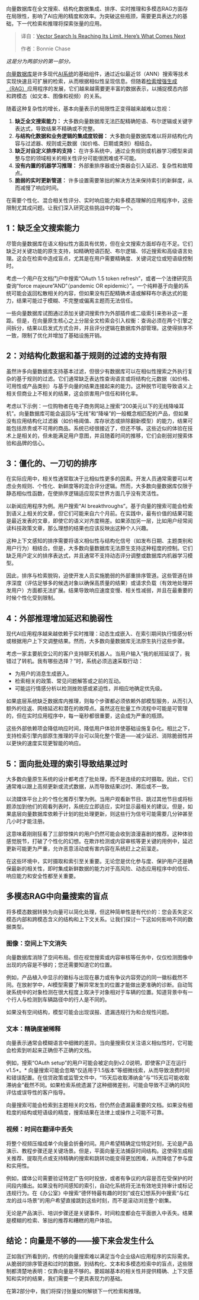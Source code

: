 
<!--
title: 向量搜索的局限性及未来发展
cover: https://cdn.thenewstack.io/media/2025/08/454e9fc5-vector.jpg
summary: 向量数据库在全文搜索、结构化数据集成、排序、实时推理和多模态RAG方面存在局限性，影响了AI应用的精度和效率。为突破这些瓶颈，需要更具表达力的基础，下一代检索和推理将探索张量的应用。
-->

向量数据库在全文搜索、结构化数据集成、排序、实时推理和多模态RAG方面存在局限性，影响了AI应用的精度和效率。为突破这些瓶颈，需要更具表达力的基础，下一代检索和推理将探索张量的应用。

> 译自：[Vector Search Is Reaching Its Limit. Here’s What Comes Next](https://thenewstack.io/vector-search-is-reaching-its-limit-heres-what-comes-next/)
> 
> 作者：Bonnie Chase

*这是分为两部分的第一部分。*

[向量数据库](https://thenewstack.io/how-large-language-models-fuel-the-rise-of-vector-databases/)是许多现代[AI系统](https://thenewstack.io/ai/)的基础组件，通过近似最近邻（ANN）搜索等技术实现快速且可扩展的检索，从而根据相似性呈现信息。但随着[检索增强生成（RAG）](https://thenewstack.io/why-rag-is-essential-for-next-gen-ai-development/)应用程序的发展，它们越来越需要更丰富的数据表示，以捕捉模态内部和跨模态（如文本、图像和视频）的关系。

随着这种复杂性的增长，基本向量表示的局限性正变得越来越难以忽视：

1.  **缺乏全文搜索能力：** 大多数向量数据库无法匹配精确短语、布尔逻辑或关键字表达式，导致结果不精确或不完整。
2.  **与结构化数据和业务逻辑的集成度较弱：** 大多数向量数据库难以将非结构化内容与过滤器、规则或元数据（如价格、日期或类别）相结合。
3.  **缺乏对自定义排序的支持：** 在许多系统中，通过业务规则或机器学习模型来调整与您的领域相关的相关性评分可能很困难或不可能。
4.  **没有内置的机器学习推理：** 外部重排序器或分类器会引入延迟、复杂性和故障点。
5.  **脆弱的实时更新管道：** 许多设置需要笨拙的解决方法来保持索引的新鲜度，从而减慢了响应时间。

在需要个性化、混合相关性评分、实时响应能力和多模态理解的应用程序中，这些限制尤其成问题。让我们深入研究这些挑战中的每一个。

## 1：缺乏全文搜索能力

尽管向量数据库在语义相似性方面具有优势，但在全文搜索方面却存在不足。它们缺乏对关键功能的原生支持，如精确短语匹配、布尔逻辑、邻近搜索和高级语言处理。这会在检索中造成盲点，尤其是在用户需要精确度、关键词定位或短语级控制时。

考虑一个用户在文档门户中搜索“OAuth 1.5 token refresh”，或者一个法律研究员查询“force majeure”AND“（pandemic OR epidemic）”。一个纯粹基于向量的系统可能会返回松散相关的内容，但如果没有匹配精确术语或解释布尔表达式的能力，结果可能过于模糊、不完整或偏离主题而无法信任。

一些向量数据库试图通过添加关键词搜索作为外部插件或二级索引来弥补这一差距。但是，在向量原生核心之上分层全文检索会引入权衡：查询必须在两个引擎之间拆分，结果以启发式方式合并，并且评分逻辑在数据库外部管理。这使得排序不一致，限制了优化并增加了基础设施开销。

## 2：对结构化数据和基于规则的过滤的支持有限

虽然许多向量数据库支持基本过滤，但很少有数据库可以在相似性搜索之外执行复杂的基于规则的过滤。它们通常缺乏表达性查询语言或将结构化元数据（如价格、可用性或产品类别）与基于向量的结果连接起来的能力。这种脱节可能导致语义上相关但商业上不相关的结果，这会损害用户信任和转化率。

考虑以下示例：一位购物者在电子商务网站上搜索“200美元以下的无线降噪耳机”。向量数据库可能会返回与“无线”和“降噪”的一般概念相匹配的产品，但如果没有应用结构化过滤器（如价格阈值、库存状态或排除翻新模型）的能力，结果可能包括昂贵或不可用的商品。系统已经很接近了，但还不够。这些近似的体验在技术上是相关的，但未能满足用户意图，并且随着时间的推移，它们会削弱对搜索体验和品牌的信心。

## 3：僵化的、一刀切的排序

在实际应用中，相关性通常取决于比相似性更多的因素。开发人员通常需要可以考虑业务规则、个性化、新鲜度等的混合评分逻辑。然而，大多数向量数据库仅限于静态相似性函数，在使排序逻辑适应现实世界方面几乎没有灵活性。

以新闻应用程序为例。用户搜索“AI breakthroughs”。基于向量的搜索可能会检索到语义上相关的文章，但它们可能来自六个月前。在实践中，最有价值的结果可能是最近发表的文章，即使它的语义对齐度稍差。如果添加另一层，比如用户经常阅读科技政策文章，那么理想的结果也应该反映出这种个人兴趣。

这种上下文感知的排序需要将语义相似性与结构化信号（如发布日期、主题类别和用户行为）相结合。但是，大多数向量数据库无法原生支持这种程度的控制。它们缺乏用户定义的排序表达式，并且通常不支持动态评分调整或数据库内机器学习模型。

因此，排序与检索脱钩，迫使开发人员实施脆弱的外部重排序管道。这些管道在排序深度（评估足够多的候选对象以确保高质量的结果）或请求负载（有效地处理并发用户）方面都无法扩展。结果导致响应速度变慢、相关性减弱，并且在最重要的时候个性化受到限制。

## 4：外部推理增加延迟和脆弱性

现代AI应用程序越来越依赖于实时推理：动态生成嵌入、在索引期间执行情感分析或根据用户上下文调整结果。然而，大多数向量数据库无法原生执行这些步骤。

考虑一家主要航空公司的客户支持聊天机器人。当用户输入“我的航班延误了，我错过了转机。我有哪些选择？”时，系统必须迅速采取行动：

*   为用户的消息生成嵌入。
*   检索相关的政策、常见问题解答或之前的互动。
*   可能运行情感分析以检测挫败感或紧迫性，并相应地确定优先级。

如果底层系统缺乏数据库内推理，则每个步骤都必须依赖外部模型服务，从而引入额外的往返、网络延迟和潜在的故障点。虽然这在批量工作流程中可能是可管理的，但在实时应用程序中，每一毫秒都很重要，这会成为严重的瓶颈。

这些外部依赖项会降低响应时间，降低用户体验并使基础设施复杂化。相比之下，支持检索引擎内部原生推理的平台可以简化整个管道——减少延迟、消除脆弱性并以更快的速度实现更智能的响应。

## 5：面向批处理的索引导致结果过时

大多数向量原生系统的设计都考虑了批处理，而不是连续的实时摄取。因此，它们通常难以跟上高频更新或流式数据，从而导致结果过时、滞后或不一致。

以流媒体平台上的个性化推荐引擎为例。当用户观看新节目、跳过其他节目或将标题添加到他们的观看列表时，系统应立即适应，实时显示最相关的建议。但是，如果底层向量数据库依赖于计划的批处理更新，则这些行为信号可能需要几分钟甚至几小时才能注册。

这意味着刚刚狂看了三部惊悚片的用户仍然可能会收到浪漫喜剧的推荐。这种体验感觉脱节，打破了个性化的幻想。在欺诈检测或内容审核等更关键的用例中，延迟更新可能更为严重，允许恶意活动或有害内容在系统赶上之前溜走。

在这些环境中，实时摄取和索引至关重要。无论您是优化参与度、保护用户还是确保最新的相关性，即时集成新鲜数据的能力对于高风险、动态应用程序中的信任、响应能力和安全性都至关重要。

## 多模态RAG中向量搜索的盲点

将多模态数据转换为向量可以简化处理，但这种简单性是有代价的：您会丢失定义模态内部和跨模态含义的结构和上下文关系。让我们探讨一下这如何影响不同的数据类型。

### 图像：空间上下文消失

向量数据库消除了空间布局。但在视觉搜索或内容审核等任务中，仅仅检测图像中出现的内容是不够的；您还需要知道它的位置。

例如，产品植入中显示的徽标与出现在暴力或有争议内容旁边的同一徽标截然不同。在放射学中，AI模型需要了解异常发生的位置才能做出更准确的诊断。自动驾驶系统中的对象检测在很大程度上取决于对象相对于车辆的位置。知道背景中有一个行人与检测到车辆路径中的行人是不同的。

如果没有空间结构，模型可能会出现误报、遗漏违规行为和合规性问题。

### 文本：精确度被稀释

向量表示通常会模糊语言中细微的差异。当向量搜索仅关注语义相似性时，它可能会检索到听起来正确但不正确的文档。

例如，搜索“OAuth setup”的用户可能会被定向到v2.0说明，即使客户正在运行v1.5*。* 向量搜索可能会忽略“仅适用于1.5版本”等细微线索，从而导致浪费时间和错误配置。在信贷政策或监管文件中，“15天后收取滞纳金”与“15天后可能收取滞纳金”截然不同。如果检索系统遗漏了这种细微差别，可能会导致不正确的风险评估或误导性的客户指导。

向量搜索可能会检索到主题相关的文档，但仍然会遗漏最重要的文档。如果没有细粒度的结构或短语级的精度，搜索结果在法律上或操作上可能不可靠。

### 视频：时间在翻译中丢失

将整个视频压缩成单个向量会折叠时间。用户希望精确定位特定时刻，无论是产品演示、教程步骤还是关键场景。但是，平面向量无法捕获时间结构。这使得生成相关推荐、提取亮点或支持精确的搜索和跳转功能变得更加困难，从而降低了参与度和实用性。

例如，媒体公司需要验证特定广告何时投放，或者有争议的内容是否在受保护的时间段内播出。如果没有时间感知的索引，自动化系统将无法有效地支持审计或标记违规行为。在《办公室》中搜索“德怀特最有趣的时刻”或在幻想系列中搜索“与红龙的战斗场景”的用户希望直接跳到这些时刻，而不是滚动浏览整个剧集。

无论是产品演示、培训步骤还是关键事件，时间粒度都会在平面嵌入中丢失。结果是模糊的检索、笨拙的推荐和糟糕的用户体验。

## 结论：向量是不够的——接下来会发生什么

正如我们所看到的，传统的向量搜索难以满足当今企业级AI应用程序的实际需求。从脆弱的排序管道和过时的数据，到结构化、文本和多模态检索中的盲点，这些限制都清楚地表明：仅靠向量是不够的。要超越基本的相关性并提供精确、上下文感知和实时的结果，我们需要一个更具表现力的基础。

在第2部分中，我们将探讨张量如何解锁下一代检索和推理。
